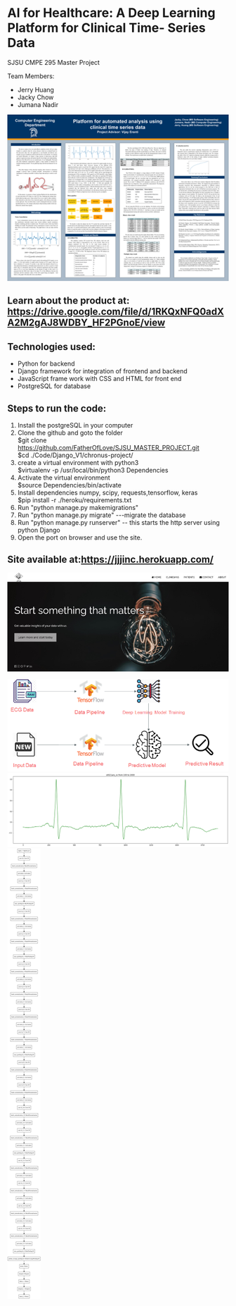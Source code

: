# AI for Healthcare: A Deep Learning Platform for Clinical Time- Series Data
SJSU CMPE 295 Master Project

Team Members: 
- Jerry Huang
- Jacky Chow
- Jumana Nadir


![alt text](https://github.com/FatherOfLove/SJSU_MASTER_PROJECT/blob/master/S10_Poster.png)

## Learn about the product at: https://drive.google.com/file/d/1RKQxNFQ0adXA2M2gAJ8WDBY_HF2PGnoE/view


## Technologies used:

- Python for backend  
- Django framework for integration of frontend and backend  
- JavaScript frame work with CSS and HTML for front end  
- PostgreSQL for database

## Steps to run the code:  
1. Install the postgreSQL in your computer
2. Clone the github and goto the folder  
        $git clone https://github.com/FatherOfLove/SJSU_MASTER_PROJECT.git  
        $cd ./Code/Django_V1/chronus-project/  
2. create a virtual environment with python3  
	$virtualenv -p /usr/local/bin/python3 Dependencies  
3. Activate the virtual environment  
	$source Dependencies/bin/activate  
4. Install dependencies numpy, scipy, requests,tensorflow, keras  
	$pip install -r ./heroku/requirements.txt  
5. Run "python manage.py makemigrations" 
6. Run "python manage.py migrate" ---migrate the database
7. Run "python manage.py runserver" -- this starts the http server using python Django 
8. Open the port on browser and use the site.  

## Site available at:https://jjjinc.herokuapp.com/
![Alt text](image/index.jpg?raw=true) 






![alt text](https://github.com/FatherOfLove/SJSU_MASTER_PROJECT/blob/master/image/AI%20ENGINE%20.png)
![Alt text](image/wav_plot.png?raw=true) 
![Alt text](image/model.png?raw=true) 

